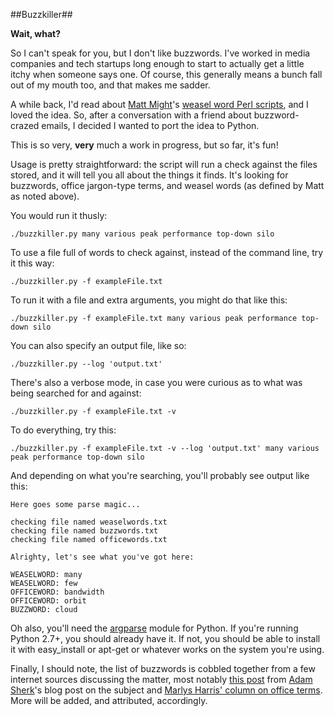 ##Buzzkiller##

__Wait, what?__

So I can't speak for you, but I don't like buzzwords.  I've worked in media companies and tech startups long enough to start to actually get a little itchy when someone says one.  Of course, this generally means a bunch fall out of my mouth too, and that makes me sadder.

A while back, I'd read about [Matt Might](matt.might.net)'s [weasel word Perl scripts](http://matt.might.net/articles/shell-scripts-for-passive-voice-weasel-words-duplicates/), and I loved the idea.  So, after a conversation with a friend about buzzword-crazed emails, I decided I wanted to port the idea to Python.

This is so very, __very__ much a work in progress, but so far, it's fun!

Usage is pretty straightforward: the script will run a check against the files stored, and it will tell you all about the things it finds.  It's looking for buzzwords, office jargon-type terms, and weasel words (as defined by Matt as noted above).


You would run it thusly:

	./buzzkiller.py many various peak performance top-down silo

To use a file full of words to check against, instead of the command line, try it this way:

	./buzzkiller.py -f exampleFile.txt

To run it with a file and extra arguments, you might do that like this:

	./buzzkiller.py -f exampleFile.txt many various peak performance top-down silo

You can also specify an output file, like so:

	./buzzkiller.py --log 'output.txt'

There's also a verbose mode, in case you were curious as to what was being searched for and against:

	./buzzkiller.py -f exampleFile.txt -v

To do everything, try this:

	./buzzkiller.py -f exampleFile.txt -v --log 'output.txt' many various peak performance top-down silo

And depending on what you're searching, you'll probably see output like this:

	Here goes some parse magic...

	checking file named weaselwords.txt
	checking file named buzzwords.txt
	checking file named officewords.txt

	Alrighty, let's see what you've got here: 

	WEASELWORD: many
	WEASELWORD: few
	OFFICEWORD: bandwidth
	OFFICEWORD: orbit
	BUZZWORD: cloud



Oh also, you'll need the [argparse](http://docs.python.org/dev/library/argparse.html) module for Python.  If you're running Python 2.7+, you should already have it.  If not, you should be able to install it with easy_install or apt-get or whatever works on the system you're using.

Finally, I should note, the list of buzzwords is cobbled together from a few internet sources discussing the matter, most notably [this post](http://www.adamsherk.com/public-relations/most-overused-press-release-buzzwords/) from [Adam Sherk](http://www.adamsherk.com/)'s blog post on the subject and [Marlys Harris' column on office terms](http://moneywatch.bnet.com/saving-money/blog/consumer-reporter/words-you-should-never-use-at-the-office-unless-you-have-to/292/?tag=col1;blog-river).  More will be added, and attributed, accordingly.